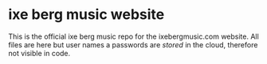 # ixe berg music website
This is the official ixe berg music repo for the ixebergmusic.com website. All files are here but user names a passwords are _stored_ in the cloud, therefore not visible in code.

